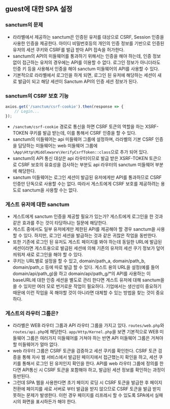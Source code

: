 ## guest에 대한 SPA 설정

### sanctum의 문제
- 라라벨에서 제공하는 sanctum은 인증된 유저를 대상으로 CSRF, Session 인증을 사용한 인증을 제공한다. 아이디 비밀번호등의 개인의 인증 정보를 기반으로 인증된 유저의 세션 쿠키와 CSRF를 발급 받아 API 접속을 허가한다.
- sanctum의 API의 미들웨어를 통과하기 위해서는 인증을 해야 하는데, 인증 정보 없이 접근하는 유저의 경우에는 API를 이용할 수 없다. 로그인 정보가 아니더라도 인증 키 등을 사용해서 인증을 해야 sanctum 미들웨어의 API를 사용할 수 있다.
- 기본적으로 라라벨에서 로그인을 하게 되면, 로그인 된 유저에 해당하는 세션이 새로 발급이 되고 해당 세션이 Sanctum API의 인증 세션 정보가 된다.

### sanctum의 CSRF 보호 기능
```js
axios.get('/sanctum/csrf-cookie').then(response => {
    // Login...
});
```
- `/sanctum/csrf-cookie` 경로로 통신을 하면 CSRF 토큰의 역할을 하는 XSRF-TOKEN 쿠키를 발급 받는데, 이를 통해서 CSRF 인증을 할 수 있다. 
- sanctum의 미들웨어는 api 미들웨어 그룹에 설정하며, 라라벨의 기본 CSRF 인증을 담당하는 미들웨어는 web 미들웨어 그룹에 `\App\Http\Middleware\VerifyCsrfToken::class`으로 추가 되어 있다.
- sanctum의 API 통신 대상은 api 라우터이므로 발급 받은 XSRF-TOKEN 토큰으로 CSRF 보호의 유효성을 검사하는 부분도 api 라우터의 sanctum 미들웨어 부분에 해당한다. 
- sanctum 미들웨어는 로그인 세션이 발급된 유저에게만 API를 통과하므로 CSRF 인증만 단독으로 사용할 수는 없다. 따라서 게스트에게 CSRF 보호를 제공하려는 용도로 sanctum을 사용할 수는 없다.

### 게스트 유저에 대한 sanctum
- 게스트에게 sanctum 인증을 제공할 필요가 있는가? 게스트에게 로그인을 한 것과 같은 효과를 주는 것이 타당하냐는 질문에 해당한다.
- 게스트 중에서도 일부 유저에게만 제한된 API를 제공해야 할 경우 sanctum을 사용할 수 있다. 하지만, 로그인 세션을 발급하는 것과 같은 귀찮은 작업을 동반한다.
- 또한 기존에 로그인 된 유저도 게스트 페이지를 봐야 하는데 동일한 URL에 발급된 세션이라면 게스트용으로 발급된 세션에 의해 기존의 유저의 세션 쿠기 정보가 덮어 씌워져 새로 로그인을 해야 할 수 있다.
- 쿠키는 URL별로 설정을 할 수 있고, domain/path_a, domain/path_b, domain/path_c 등에 따로 발급 할 수 있다. 게스트 용의 URL을 설정(예를 들어 domain/api/path_g)을 하고 domain/api/path_g/*의 API를 사용하는 이 baseURL에 대한 인증 세션을 별도로 관리 한다면 게스트 유저에 대해 sanctum을 쓸 수 있지만 여러 모로 번거로운 작업이 필요하다. 기업에서는 생산성이 중요하기 때문에 이런 작업을 꼭 해야할 것이 아니라면 대체할 수 있는 방법을 찾는 것이 중요하다.

### 게스트의 라우터 그룹은?
- 라라벨은 WEB 라우터 그룹과 API 라우터 그룹을 가지고 있다. `routes/web.php`와 `routes/api.php`에 해당한다. `app/Http/Kernel.php`을 보면 기본적으로 WEB 미들웨어 그룹은 여러가지 미들웨어를 거쳐야 하는 반면 API 미들웨어 그룹은 거쳐야 할 미들웨어가 얼마 없다.
- web 라우터 그룹은 CSRF 토큰을 검증하고 세션 쿠키를 확인한다. CSRF 토큰 검증을 통해 자사 웹 서비스에서 발급된 페이지에서 접근했는지 확인을 하고, 세션 쿠키를 통해서 로그인 된 유저인지 확인을 한다. API를 web 라우터 그룹에 정의를 한다면 API통신 시 CSRF 토큰을 포함해야 하고, 발급된 세션 정보를 확인하는 과정이 동반된다.
- 그런데 SPA 웹을 사용한다면 초기 페이지 로딩 시 CSRF 토큰을 발급한 후 페이지 전환에 페이지를 새로 서버로 부터 발급을 받지 않으므로 CSRF 토큰을 발급 받지 못하는 문제가 발생한다. 이런 경우 페이지를 리프레시 할 수 있도록 SPA에서 실패시의 화면을 표시하든가 해야 한다.

